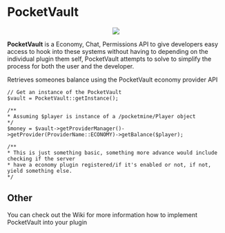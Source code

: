 # PocketVault

<p align="center">
  <img src="https://proxy.spigotmc.org/163fce9910904fe8b5c8e068e48ed7a46aa43dd9?url=https%3A%2F%2Fi.imgur.com%2Fq1xA4HN.png">
</p>

**PocketVault** is a Economy, Chat, Permissions API to give developers easy access to hook into these
systems without having to depending on the individual plugin them self,
PocketVault attempts to solve to simplify the process for both the user and the developer.


Retrieves someones balance using the PocketVault economy provider API
```
// Get an instance of the PocketVault
$vault = PocketVault::getInstance();

/**
* Assuming $player is instance of a /pocketmine/Player object
*/
$money = $vault->getProviderManager()->getProvider(ProviderName::ECONOMY)->getBalance($player);

/**
* This is just something basic, something more advance would include checking if the server
* have a economy plugin registered/if it's enabled or not, if not, yield something else.
*/
```

## Other
You can check out the Wiki for more information how to implement PocketVault into your plugin